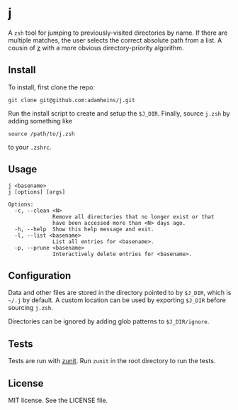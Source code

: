 # j

A `zsh` tool for jumping to previously-visited directories by name. If there
are multiple matches, the user selects the correct absolute path from a list. A
cousin of [z](https://github.com/rupa/z) with a more obvious directory-priority
algorithm.

## Install

To install, first clone the repo:
```
git clone git@github.com:adamheins/j.git
```
Run the install script to create and setup the `$J_DIR`. Finally, source
`j.zsh` by adding something like
```
source /path/to/j.zsh
```
to your `.zshrc`.

## Usage

```
j <basename>
j [options] [args]

Options:
  -c, --clean <N>
              Remove all directories that no longer exist or that
              have been accessed more than <N> days ago.
  -h, --help  Show this help message and exit.
  -l, --list <basename>
              List all entries for <basename>.
  -p, --prune <basename>
              Interactively delete entries for <basename>.
```

## Configuration

Data and other files are stored in the directory pointed to by `$J_DIR`, which
is `~/.j` by default. A custom location can be used by exporting `$J_DIR`
before sourcing `j.zsh`.

Directories can be ignored by adding glob patterns to `$J_DIR/ignore`.

## Tests

Tests are run with [zunit](https://zunit.xyz). Run `zunit` in the root
directory to run the tests.

## License

MIT license. See the LICENSE file.
